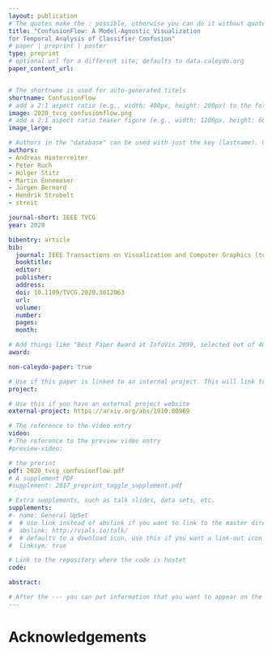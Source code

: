 ```yaml
---
layout: publication
# The quotes make the : possible, otherwise you can do it without quotes
title: "ConfusionFlow: A Model-Agnostic Visualization
for Temporal Analysis of Classifier Confusion"
# paper | preprint | poster
type: preprint
# optional url for a different site; defaults to data.caleydo.org
paper_content_url: 


# The shortname is used for auto-generated titels
shortname: ConfusionFlow
# add a 2:1 aspect ratio (e.g., width: 400px, height: 200px) to the folder /assets/images/papers/
image: 2020_tvcg_confusionflow.png
# add a 2:1 aspect ratio teaser figure (e.g., width: 1200px, height: 600px) to the folder /assets/images/papers/
image_large: 

# Authors in the "database" can be used with just the key (lastname). Others can be written properly.
authors:
- Andreas Hinterreiter
- Peter Ruch
- Holger Stitz
- Martin Ennemoser
- Jürgen Bernard
- Hendrik Strobelt
- streit

journal-short: IEEE TVCG
year: 2020

bibentry: article
bib:
  journal: IEEE Transactions on Visualization and Computer Graphics (to appear)
  booktitle: 
  editor: 
  publisher: 
  address: 
  doi: 10.1109/TVCG.2020.3012063
  url: 
  volume: 
  number: 
  pages: 
  month: 

# Add things like "Best Paper Award at InfoVis 2099, selected out of 4000 submissions"
award:

non-caleydo-paper: true

# Use if this paper is linked to an internal project. This will link to the project site
project: 

# Use this if you have an external project website
external-project: https://arxiv.org/abs/1910.00969

# The reference to the video entry
video: 
# The reference to the preview video entry
#preview-video:

# the prerint
pdf: 2020_tvcg_confusionflow.pdf
# A supplement PDF
#supplement: 2017_preprint_taggle_supplement.pdf

# Extra supplements, such as talk slides, data sets, etc.
supplements:
#- name: General UpSet
#  # use link instead of abslink if you want to link to the master directory
#  abslink: http://vials.io/talk/
#  # defaults to a download icon, use this if you want a link-out icon
#  linksym: true

# Link to the repository where the code is hostet
code: 

abstract: 

# After the --- you can put information that you want to appear on the website using markdown formatting or HTML. A good example are acknowledgements, extra references, an erratum, etc.
---
```



# Acknowledgements


